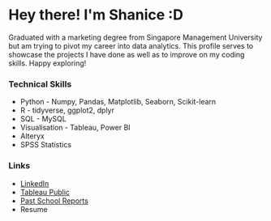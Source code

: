 # Hey there! I'm Shanice :D
Graduated with a marketing degree from Singapore Management University but am trying to pivot my career into data analytics. This profile serves to showcase the projects I have done as well as to improve on my coding skills. Happy exploring!

### Technical Skills
+ Python - Numpy, Pandas, Matplotlib, Seaborn, Scikit-learn
+ R - tidyverse, ggplot2, dplyr
+ SQL - MySQL
+ Visualisation - Tableau, Power BI
+ Alteryx
+ SPSS Statistics

### Links
+ [LinkedIn](https://www.linkedin.com/in/shanicengyishan/)
+ [Tableau Public](https://public.tableau.com/app/profile/shanice.yi.shan.ng)
+ [Past School Reports](https://drive.google.com/drive/folders/1a715taSUgw4F0QOD92W9ya-RS9t1l7Ew?usp=sharing)
+ Resume
